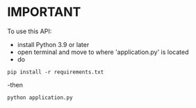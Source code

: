 # IMPORTANT
To use this API:
- install Python 3.9 or later
- open terminal and move to where 'application.py' is located
- do 
```
pip install -r requirements.txt
```
-then
```
python application.py
```